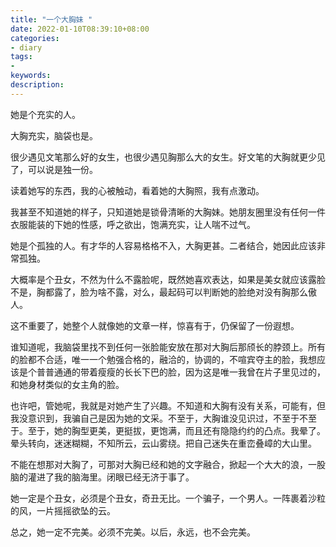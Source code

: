 ```yaml
---
title: "一个大胸妹 "
date: 2022-01-10T08:39:10+08:00
categories:
- diary
tags:
- 
keywords:
description: 
---
```


她是个充实的人。

大胸充实，脑袋也是。

很少遇见文笔那么好的女生，也很少遇见胸那么大的女生。好文笔的大胸就更少见了，可以说是独一份。 

读着她写的东西，我的心被触动，看着她的大胸照，我有点激动。

我甚至不知道她的样子，只知道她是锁骨清晰的大胸妹。她朋友圈里没有任何一件衣服能装的下她的性感，呼之欲出，饱满充实，让人喘不过气。

她是个孤独的人。有才华的人容易格格不入，大胸更甚。二者结合，她因此应该非常孤独。

大概率是个丑女，不然为什么不露脸呢，既然她喜欢表达，如果是美女就应该露脸不是，胸都露了，脸为啥不露，对么，最起码可以判断她的脸绝对没有胸那么傲人。

这不重要了，她整个人就像她的文章一样，惊喜有于，仍保留了一份遐想。 

谁知道呢，我脑袋里找不到任何一张脸能安放在那对大胸后那颀长的脖颈上。所有的脸都不合适，唯一一个勉强合格的，融洽的，协调的，不喧宾夺主的脸，我想应该是个普普通通的带着瘦瘦的长长下巴的脸，因为这是唯一我曾在片子里见过的，和她身材类似的女主角的脸。

也许吧，管她呢，我就是对她产生了兴趣。不知道和大胸有没有关系，可能有，但我没意识到，我骗自己是因为她的文采。不至于，大胸谁没见识过，不至于不至于。至于，她的胸型更美，更挺拔，更饱满，而且还有隐隐约约的凸点。我晕了。晕头转向，迷迷糊糊，不知所云，云山雾绕。把自己迷失在重峦叠嶂的大山里。
 
不能在想那对大胸了，可那对大胸已经和她的文字融合，掀起一个大大的浪，一股脑的灌进了我的脑海里。闭眼已经无济于事了。

她一定是个丑女，必须是个丑女，奇丑无比。一个骗子，一个男人。一阵裹着沙粒的风，一片摇摇欲坠的云。

总之，她一定不完美。必须不完美。以后，永远，也不会完美。
